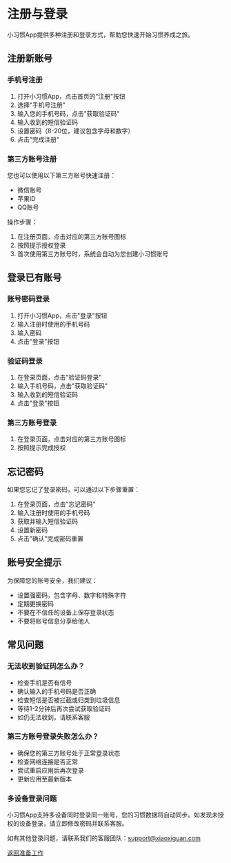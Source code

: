 # 注册与登录

小习惯App提供多种注册和登录方式，帮助您快速开始习惯养成之旅。

## 注册新账号

### 手机号注册
1. 打开小习惯App，点击首页的"注册"按钮
2. 选择"手机号注册"
3. 输入您的手机号码，点击"获取验证码"
4. 输入收到的短信验证码
5. 设置密码（8-20位，建议包含字母和数字）
6. 点击"完成注册"

### 第三方账号注册
您也可以使用以下第三方账号快速注册：
- 微信账号
- 苹果ID
- QQ账号

操作步骤：
1. 在注册页面，点击对应的第三方账号图标
2. 按照提示授权登录
3. 首次使用第三方账号时，系统会自动为您创建小习惯账号

## 登录已有账号

### 账号密码登录
1. 打开小习惯App，点击"登录"按钮
2. 输入注册时使用的手机号码
3. 输入密码
4. 点击"登录"按钮

### 验证码登录
1. 在登录页面，点击"验证码登录"
2. 输入手机号码，点击"获取验证码"
3. 输入收到的短信验证码
4. 点击"登录"按钮

### 第三方账号登录
1. 在登录页面，点击对应的第三方账号图标
2. 按照提示完成授权

## 忘记密码

如果您忘记了登录密码，可以通过以下步骤重置：
1. 在登录页面，点击"忘记密码"
2. 输入注册时使用的手机号码
3. 获取并输入短信验证码
4. 设置新密码
5. 点击"确认"完成密码重置

## 账号安全提示

为保障您的账号安全，我们建议：
- 设置强密码，包含字母、数字和特殊字符
- 定期更换密码
- 不要在不信任的设备上保存登录状态
- 不要将账号信息分享给他人

## 常见问题

### 无法收到验证码怎么办？
- 检查手机是否有信号
- 确认输入的手机号码是否正确
- 检查短信是否被拦截或归类到垃圾信息
- 等待1-2分钟后再次尝试获取验证码
- 如仍无法收到，请联系客服

### 第三方账号登录失败怎么办？
- 确保您的第三方账号处于正常登录状态
- 检查网络连接是否正常
- 尝试重启应用后再次登录
- 更新应用至最新版本

### 多设备登录问题
小习惯App支持多设备同时登录同一账号，您的习惯数据将自动同步。如发现未授权的设备登录，请立即修改密码并联系客服。

如有其他登录问题，请联系我们的客服团队：support@xiaoxiguan.com

[返回准备工作](/FunctionGuider.md)